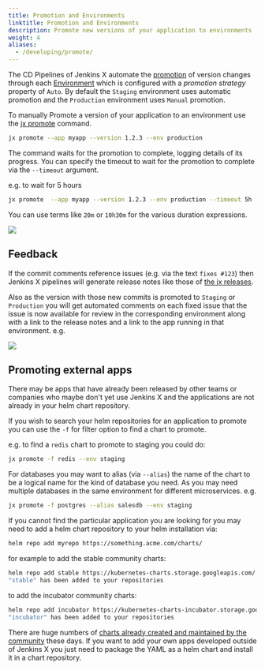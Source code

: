 ```yaml
---
title: Promotion and Environments
linktitle: Promotion and Environments
description: Promote new versions of your application to environments
weight: 4
aliases:
  - /developing/promote/
---
```


The CD Pipelines of Jenkins X automate the [promotion](/docs/concepts/features/#promotion) of version changes through each [Environment](/docs/concepts/features/#environments) which is configured with a _promotion strategy_ property of `Auto`. By default the `Staging` environment uses automatic promotion and the `Production` environment uses `Manual` promotion.

To manually Promote a version of your application to an environment use the [jx promote](/commands/jx_promote) command.

```sh
jx promote --app myapp --version 1.2.3 --env production
```

The command waits for the promotion to complete, logging details of its progress. You can specify the timeout to wait for the promotion to complete via the `--timeout` argument.

e.g. to wait for 5 hours


```sh
jx promote  --app myapp --version 1.2.3 --env production --timeout 5h
```

You can use terms like `20m` or `10h30m` for the various duration expressions.

<img src="/images/overview.png" class="img-thumbnail">


## Feedback

If the commit comments reference issues (e.g. via the text `fixes #123`) then Jenkins X pipelines will generate release notes like those of [the jx releases](https://github.com/jenkins-x/jx/releases).

Also as the version with those new commits is promoted to `Staging` or `Production` you will get automated comments on each fixed issue that the issue is now available for review in the corresponding environment along with a link to the release notes and a link to the app running in that environment. e.g.

<img src="/images/issue-comment.png" class="img-thumbnail">


## Promoting external apps

There may be apps that have already been released by other teams or companies who maybe don't yet use Jenkins X and the applications are not already in your helm chart repository.

If you wish to search your helm repositories for an application to promote you can use the `-f` for filter option to find a chart to promote.

e.g. to find a `redis` chart to promote to staging you could do:

```sh
jx promote -f redis --env staging
```

For databases you may want to alias (via `--alias`) the name of the chart to be a logical name for the kind of database you need. As you may need multiple databases in the same environment for different microservices. e.g.

```sh
jx promote -f postgres --alias salesdb --env staging
```

If you cannot find the particular application you are looking for you may need to add a helm chart repository to your helm installation via:

```sh
helm repo add myrepo https://something.acme.com/charts/
```

for example to add the stable community charts:

```sh
helm repo add stable https://kubernetes-charts.storage.googleapis.com/
"stable" has been added to your repositories
```

to add the incubator community charts:

```sh
helm repo add incubator https://kubernetes-charts-incubator.storage.googleapis.com/
"incubator" has been added to your repositories
```

There are huge numbers of [charts already created and maintained by the community](https://github.com/helm/charts/tree/master/stable) these days. If you want to add your own apps developed outside of Jenkins X you just need to package the YAML as a helm chart and install it in a chart repository.





